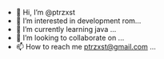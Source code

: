 - 👋 Hi, I’m @ptrzxst
- 👀 I’m interested in development rom...
- 🌱 I’m currently learning java ...
- 💞️ I’m looking to collaborate on  ...
- 📫 How to reach me ptrzxst@gmail.com ...

<!---
ptrzxst/ptrzxst is a ✨ special ✨ repository because its `README.md` (this file) appears on your GitHub profile.
You can click the Preview link to take a look at your changes.
--->
